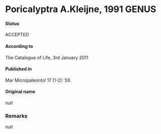 Poricalyptra A.Kleijne, 1991 GENUS
=======

#### Status
ACCEPTED

#### According to
The Catalogue of Life, 3rd January 2011

#### Published in
Mar Micropaleontol 17 (1-2): 59.

#### Original name
null

### Remarks
null